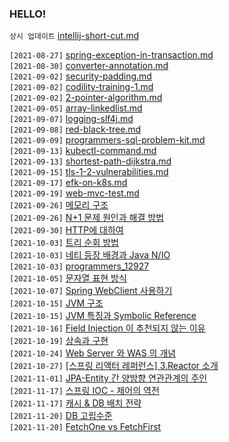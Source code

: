 ### HELLO!

`상시 업데이트` [intellij-short-cut.md](https://github.com/TI-helL/TI-helL/blob/main/heejj723/etc/intellij-short-cut.md)

`[2021-08-27]` [spring-exception-in-transaction.md](https://github.com/TI-helL/TI-helL/blob/main/heejj723/spring/spring-exception-in-transaction.md) </br>
`[2021-08-30]` [converter-annotation.md](https://github.com/TI-helL/TI-helL/blob/main/heejj723/spring/converter-annotation.md) </br>
`[2021-09-02]` [security-padding.md](https://github.com/TI-helL/TI-helL/blob/main/heejj723/security/security-padding.md) </br>
`[2021-09-02]` [codility-training-1.md](https://github.com/TI-helL/TI-helL/blob/main/heejj723/cs/algorithm/codility-training-1.md) </br>
`[2021-09-02]` [2-pointer-algorithm.md](https://github.com/TI-helL/TI-helL/blob/main/heejj723/cs/algorithm/2-pointer-algorithm.md) </br>
`[2021-09-05]` [array-linkedlist.md](https://github.com/TI-helL/TI-helL/blob/main/heejj723/cs/data-structure/array-linkedlist.md) </br>
`[2021-09-07]` [logging-slf4j.md](https://github.com/TI-helL/TI-helL/blob/main/heejj723/spring/logging-slf4j.md) </br>
`[2021-09-08]` [red-black-tree.md](https://github.com/TI-helL/TI-helL/blob/main/heejj723/cs/data-structure/red-black-tree.md) </br>
`[2021-09-09]` [programmers-sql-problem-kit.md](https://github.com/TI-helL/TI-helL/blob/main/heejj723/db/programmers-sql-problem-kit.md) </br>
`[2021-09-13]` [kubectl-command.md](https://github.com/TI-helL/TI-helL/blob/main/heejj723/k8s/kubectl-command.md) </br>
`[2021-09-13]` [shortest-path-dijkstra.md](https://github.com/TI-helL/TI-helL/blob/main/heejj723/cs/algorithm/shortest-path-dijkstra.md) </br>
`[2021-09-15]` [tls-1-2-vulnerabilities.md](https://github.com/TI-helL/TI-helL/blob/main/heejj723/security/tls-1-2-vulnerabilities.md) </br>
`[2021-09-17]` [efk-on-k8s.md](https://github.com/TI-helL/TI-helL/blob/main/heejj723/k8s/efk-on-k8s.md) </br>
`[2021-09-19]` [web-mvc-test.md](https://github.com/TI-helL/TI-helL/blob/main/heejj723/spring/web-mvc-test.md) </br>
`[2021-09-26]` [메모리 구조](https://github.com/TI-helL/TI-helL/blob/main/heejj723/cs/operating-system/memory-structure.md) </br>
`[2021-09-26]` [N+1 문제 원인과 해결 방법](https://github.com/TI-helL/TI-helL/blob/main/heejj723/jpa/n1-problem.md) </br>
`[2021-09-30]` [HTTP에 대하여](https://github.com/TI-helL/TI-helL/blob/main/heejj723/cs/network/http.md) </br>
`[2021-10-03]` [트리 순회 방법](https://github.com/TI-helL/TI-helL/blob/main/heejj723/cs/data-structure/tree-pre-in-post-order.md) </br>
`[2021-10-03]` [네티 등장 배경과 Java N/IO](https://github.com/TI-helL/TI-helL/blob/main/heejj723/cs/network/netty-background.md) </br>
`[2021-10-03]` [programmers_12927](https://github.com/TI-helL/TI-helL/blob/main/heejj723/cs/algorithm/programmers_12927.md) </br>
`[2021-10-05]` [문자열 표현 방식](https://github.com/TI-helL/TI-helL/blob/main/heejj723/etc/camel-case.md) </br>
`[2021-10-07]` [Spring WebClient 사용하기](https://github.com/TI-helL/TI-helL/blob/main/heejj723/spring/webclient-instead-rest-template.md) </br>
`[2021-10-15]` [JVM 구조](https://github.com/TI-helL/TI-helL/blob/main/heejj723/java/what-is-jvm.md) </br>
`[2021-10-15]` [JVM 특징과 Symbolic Reference](https://github.com/TI-helL/TI-helL/blob/main/heejj723/java/jvm-symbolic-reference.md) </br>
`[2021-10-16]` [Field Injection 이 추천되지 않는 이유](https://github.com/TI-helL/TI-helL/blob/main/heejj723/spring/di-3way-no-autowired.md)</br>
`[2021-10-19]` [상속과 구현](https://github.com/TI-helL/TI-helL/blob/main/heejj723/java/extends-impl.md)</br>
`[2021-10-24]` [Web Server 와 WAS 의 개념](https://github.com/TI-helL/TI-helL/blob/main/heejj723/web/web-was-diff.md)</br>
`[2021-10-27]` [[스프링 리액터 레퍼런스] 3.Reactor 소개](https://github.com/TI-helL/TI-helL/blob/main/heejj723/spring-reactor/3.%20introduction-reactive.md)</br>
`[2021-11-01]` [JPA-Entity 간 양방향 연관관계의 주인](https://github.com/TI-helL/TI-helL/blob/main/heejj723/jpa/owner-of-relationship.md)</br>
`[2021-11-17]` [스프링 IOC - 제어의 역전](https://github.com/TI-helL/TI-helL/blob/main/heejj723/spring/inversion-of-control.md)</br>
`[2021-11-17]` [캐시 & DB 배치 전략](https://github.com/TI-helL/TI-helL/blob/main/heejj723/redis/caching-strategy-design.md)</br>
`[2021-11-20]` [DB 고립수준](https://github.com/TI-helL/TI-helL/blob/main/heejj723/cs/database/isolation-level.md)</br>
`[2021-11-20]` [FetchOne vs FetchFirst](https://github.com/TI-helL/TI-helL/blob/main/heejj723/jpa/fetchfirst_fetchOne.md)</br>
